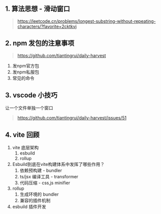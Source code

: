 ## 1. 算法思想 - 滑动窗口
> https://leetcode.cn/problems/longest-substring-without-repeating-characters/?favorite=2cktkvj


## 2. npm 发包的注意事项
> https://github.com/tiantingrui/daily-harvest
1. 发npm官方包
2. 发npm私服包
3. 常见的命令


## 3. vscode 小技巧
让一个文件单独一个窗口
> https://github.com/tiantingrui/daily-harvest/issues/51


## 4. vite 回顾
1. vite 底层架构
   1. esbuild
   2. rollup
2. Esbuild到底在vite构建体系中发挥了哪些作用？
   1. 依赖预构建 - bundler
   2. ts/jsx 编译工具 - transformer
   3. 代码压缩 - css,js minifier
3. rollup 
   1. 生成环境的 bundler
   2. 兼容的插件机制
4. esbuild 插件开发